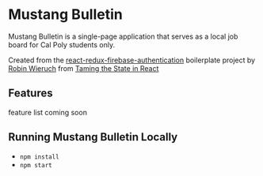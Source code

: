 # Mustang Bulletin



Mustang Bulletin is a single-page application that serves as a local job board for Cal Poly students only.

Created from the [react-redux-firebase-authentication](https://github.com/taming-the-state-in-react/react-redux-firebase-authentication) boilerplate project by [Robin Wieruch](https://www.robinwieruch.de/) from [Taming the State in React](https://roadtoreact.com/course-details?courseId=TAMING_THE_STATE)

## Features

feature list coming soon

## Running Mustang Bulletin Locally

* `npm install`
* `npm start`
